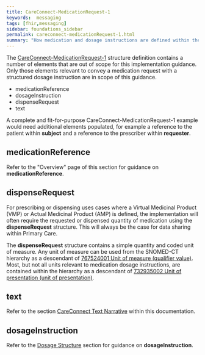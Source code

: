 ```yaml
---
title: CareConnect-MedicationRequest-1
keywords:  messaging
tags: [fhir,messaging]
sidebar: foundations_sidebar
permalink: careconnect-medicationRequest-1.html
summary: "How medication and dosage instructions are defined within the CareConnect-MedicationRequest-1 profiled resource"
---
```




The [CareConnect-MedicationRequest-1](https://fhir.hl7.org.uk/STU3/StructureDefinition/CareConnect-MedicationRequest-1) structure definition contains a number of elements that are out of scope for this implementation guidance. Only those elements relevant to convey a medication request with a structured dosage instruction are in scope of this guidance.
  * medicationReference
  * dosageInstruction
  * dispenseRequest
  * text
  
A complete and fit-for-purpose CareConnect-MedicationRequest-1 example would need additional elements populated, for example a reference to the patient within **subject** and a reference to the prescriber within **requester**.

## medicationReference ##

Refer to the "Overview" page of this section for guidance on **medicationReference**.

## dispenseRequest ##

For prescribing or dispensing uses cases where a Virtual Medicinal Product (VMP) or Actual Medicinal Product (AMP) is defined, the implementation will often require the requested or dispensed quantity of medication using the **dispenseRequest** structure. This will always be the case for data sharing within Primary Care.

The **dispenseRequest** structure contains a simple quantity and coded unit of measure. Any unit of measure can be used from the SNOMED-CT hierarchy as a descendant of [767524001 Unit of measure (qualifier value)](https://termbrowser.nhs.uk/?perspective=full&conceptId1=767524001&edition=uk-edition). Most, but not all units relevant to medication dosage instructions, are contained within the hierarchy as a descendant of [732935002 Unit of presentation (unit of presentation)](https://termbrowser.nhs.uk/?perspective=full&conceptId1=732935002&edition=uk-edition).

<script src="https://gist.github.com/RobertGoochUK/987b500e381e4b1fc3e258a19fda8acd.js"></script>

## text ##

Refer to the section [CareConnect Text Narrative](dosage-to-narrative-overview.html) within this documentation.

## dosageInstruction ##

Refer to the [Dosage Structure](dosage-overview.html) section for guidance on **dosageInstruction**.


